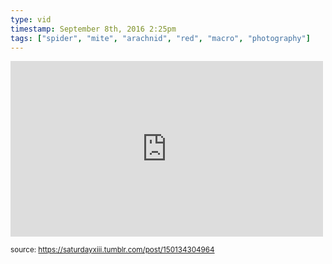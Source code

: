 ```yaml
---
type: vid
timestamp: September 8th, 2016 2:25pm
tags: ["spider", "mite", "arachnid", "red", "macro", "photography"]
---
```

<iframe width="500" height="281"  id="youtube_iframe" src="https://www.youtube.com/embed/6-nTPKJZxsQ?feature=oembed&amp;enablejsapi=1&amp;origin=http://safe.txmblr.com&amp;wmode=opaque" frameborder="0" allow="accelerometer; autoplay; clipboard-write; encrypted-media; gyroscope; picture-in-picture" allowfullscreen></iframe>                    
                                                    
<small>source: https://saturdayxiii.tumblr.com/post/150134304964</small>